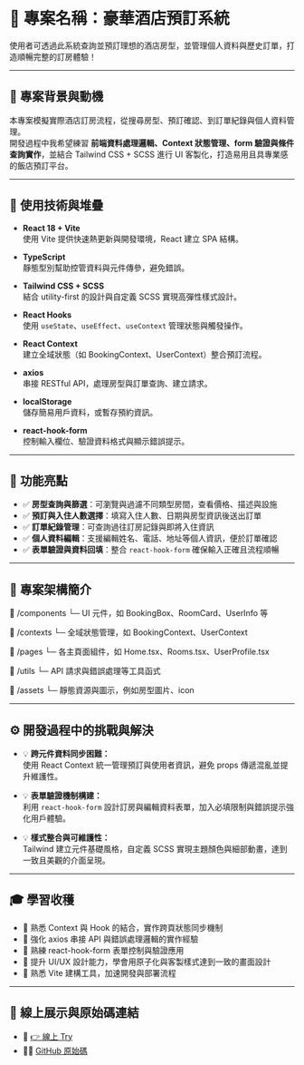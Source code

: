 # 🏨 專案名稱：豪華酒店預訂系統

使用者可透過此系統查詢並預訂理想的酒店房型，並管理個人資料與歷史訂單，打造順暢完整的訂房體驗！

---

## 🔎 專案背景與動機

本專案模擬實際酒店訂房流程，從搜尋房型、預訂確認、到訂單紀錄與個人資料管理。  
開發過程中我希望練習 **前端資料處理邏輯、Context 狀態管理、form 驗證與條件查詢實作**，並結合 Tailwind CSS + SCSS 進行 UI 客製化，打造易用且具專業感的飯店預訂平台。

---

## 🧪 使用技術與堆疊

- **React 18 + Vite**  
  使用 Vite 提供快速熱更新與開發環境，React 建立 SPA 結構。

- **TypeScript**  
  靜態型別幫助控管資料與元件傳參，避免錯誤。

- **Tailwind CSS + SCSS**  
  結合 utility-first 的設計與自定義 SCSS 實現高彈性樣式設計。

- **React Hooks**  
  使用 `useState`、`useEffect`、`useContext` 管理狀態與觸發操作。

- **React Context**  
  建立全域狀態（如 BookingContext、UserContext）整合預訂流程。

- **axios**  
  串接 RESTful API，處理房型與訂單查詢、建立請求。

- **localStorage**  
  儲存簡易用戶資料，或暫存預約資訊。

- **react-hook-form**  
  控制輸入欄位、驗證資料格式與顯示錯誤提示。

---

## 🧩 功能亮點

- ✅ **房型查詢與篩選**：可瀏覽與過濾不同類型房間，查看價格、描述與設施
- ✅ **預訂與入住人數選擇**：填寫入住人數、日期與房型資訊後送出訂單
- ✅ **訂單紀錄管理**：可查詢過往訂房記錄與即將入住資訊
- ✅ **個人資料編輯**：支援編輯姓名、電話、地址等個人資訊，便於訂單確認
- ✅ **表單驗證與資料回填**：整合 `react-hook-form` 確保輸入正確且流程順暢

---

## 🧱 專案架構簡介

📁 /components
└─ UI 元件，如 BookingBox、RoomCard、UserInfo 等

📁 /contexts
└─ 全域狀態管理，如 BookingContext、UserContext

📁 /pages
└─ 各主頁面組件，如 Home.tsx、Rooms.tsx、UserProfile.tsx

📁 /utils
└─ API 請求與錯誤處理等工具函式

📁 /assets
└─ 靜態資源與圖示，例如房型圖片、icon

---

## ⚙️ 開發過程中的挑戰與解決

- 💡 **跨元件資料同步困難：**  
  使用 React Context 統一管理預訂與使用者資訊，避免 props 傳遞混亂並提升維護性。

- 💡 **表單驗證機制構建：**  
  利用 `react-hook-form` 設計訂房與編輯資料表單，加入必填限制與錯誤提示強化用戶體驗。

- 💡 **樣式整合與可維護性：**  
  Tailwind 建立元件基礎風格，自定義 SCSS 實現主題顏色與細部動畫，達到一致且美觀的介面呈現。

---

## 🎓 學習收穫

- 🔹 熟悉 Context 與 Hook 的結合，實作跨頁狀態同步機制
- 🔹 強化 axios 串接 API 與錯誤處理邏輯的實作經驗
- 🔹 熟練 react-hook-form 表單控制與驗證應用
- 🔹 提升 UI/UX 設計能力，學會用原子化與客製樣式達到一致的畫面設計
- 🔹 熟悉 Vite 建構工具，加速開發與部署流程

---

## 🚀 線上展示與原始碼連結

- 🔗 [👉 線上 Try ](https://54hanyi.github.io/react-ts-roomorder/)
- 🧑‍💻 [GitHub 原始碼](https://github.com/54hanyi/react-ts-roomorder)
